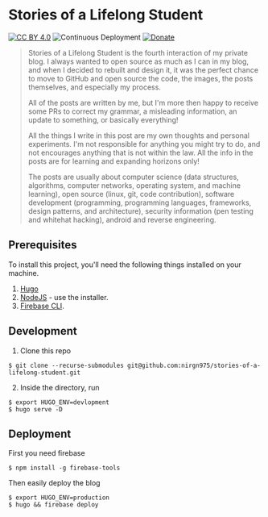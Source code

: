 # Stories of a Lifelong Student

[![CC BY 4.0](https://img.shields.io/badge/License-CC%20BY%204.0-blue.svg)](http://creativecommons.org/licenses/by/4.0/) ![Continuous Deployment](https://github.com/nirgn975/stories-of-a-lifelong-student/workflows/Continuous%20Deployment/badge.svg?branch=main) [![Donate](https://img.shields.io/badge/PayPal-Donate-lightgrey.svg)](https://www.paypal.me/nirgn/2)

> Stories of a Lifelong Student is the fourth interaction of my private blog. I always wanted to open source as much as I can in my blog, and when I decided to rebuilt and design it, it was the perfect chance to move to GitHub and open source the code, the images, the posts themselves, and especially my process.
>
> All of the posts are written by me, but I'm more then happy to receive some PRs to correct my grammar, a misleading information, an update to something, or basically everything!
>
> All the things I write in this post are my own thoughts and personal experiments. I'm not responsible for anything you might try to do, and not encourages anything that is not within the law. All the info in the posts are for learning and expanding horizons only!
>
> The posts are usually about computer science (data structures, algorithms, computer networks, operating system, and machine learning), open source (linux, git, code contribution), software development (programming, programming languages, frameworks, design patterns, and architecture), security information (pen testing and whitehat hacking), android and reverse engineering.

## Prerequisites

To install this project, you'll need the following things installed on your machine.

1. [Hugo](https://gohugo.io/)
2. [NodeJS](http://nodejs.org) - use the installer.
3. [Firebase CLI](https://github.com/firebase/firebase-tools).

## Development

1. Clone this repo

```shell
$ git clone --recurse-submodules git@github.com:nirgn975/stories-of-a-lifelong-student.git
```

2. Inside the directory, run

```shell
$ export HUGO_ENV=devlopment
$ hugo serve -D
```

## Deployment

First you need firebase

```shell
$ npm install -g firebase-tools
```

Then easily deploy the blog

```shell
$ export HUGO_ENV=production
$ hugo && firebase deploy
```
